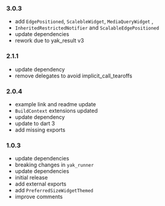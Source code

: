 ### 3.0.3
- add `EdgePositioned`, `ScalebleWidget`, `MediaQueryWidget` , 
- `InheritedRestrictedNotifier` and `ScalableEdgePositioned`
- update dependencies
- rework due to yak_result v3

### 2.1.1
- update dependency
- remove delegates to avoid implicit_call_tearoffs

### 2.0.4
- example link and readme update
- `BuildContext` extensions updated
- update dependency
- update to dart 3
- add missing exports

### 1.0.3
- update dependencies
- breaking changes in `yak_runner`
- update dependencies
- initial release
- add external exports
- add `PreferredSizeWidgetThemed`
- improve comments
